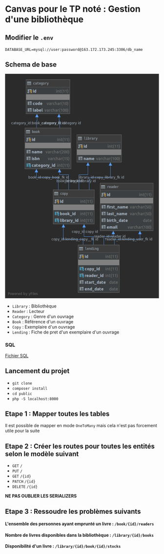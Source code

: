 # Canvas pour le TP noté : Gestion d'une bibliothèque
## Modifier le `.env`
`DATABASE_URL=mysql://user:password@163.172.173.245:3306/db_name
`
## Schema de base
![schema.png](./schema.png)

- `Library` : Bibliothèque
- `Reader` : Lecteur
- `Category` : Genre d'un ouvrage
- `Book` : Référence d'un ouvrage
- `Copy` : Exemplaire d'un ouvrage
- `Lending` : Fiche de pret d'un exemplaire d'un ouvrage
### SQL
[Fichier SQL](./sql.sql)
## Lancement du projet
- `git clone`
- `composer install`
- `cd public`
- `php -S localhost:8000`


## Etape 1 : Mapper toutes les tables
Il est possible de mapper en mode `OneToMany` mais cela n'est pas forcement utile pour la suite

## Etape 2 : Créer les routes pour toutes les entités selon le modèle suivant
- `GET` `/`
- `PUT` `/`
- `GET` `/{id}`
- `PATCH` `/{id}`
- `DELETE` `/{id}`

**NE PAS OUBLIER LES SERIALIZERS**

## Etape 3 : Ressoudre les problèmes suivants
#### L'ensemble des personnes ayant emprunté un livre : `/book/{id}/readers`
#### Nombre de livres disponibles dans la bibliothèque : `/library/{id}/books`
#### Disponibilité d'un livre : `/library/{id}/book/{id}/stocks`